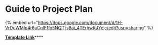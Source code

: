 # Guide to Project Plan



{% embed url="https://docs.google.com/document/d/1H-VrDuWMlp4r6uCqIF1fx5NQlTjsBa\_4TErhwKJYejc/edit?usp=sharing" %}

[**Template Link**](https://docs.google.com/document/d/1H-VrDuWMlp4r6uCqIF1fx5NQlTjsBa_4TErhwKJYejc/edit?usp=sharing)\*\*\*\*


